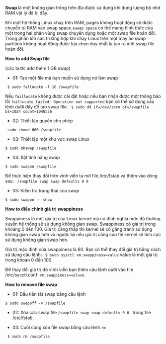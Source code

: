 **Swap** là một không gian trống trên đĩa được sử dụng khi dung lượng bộ nhớ RAM vật lý đã bị đầy.

Khi một hệ thống Linux chạy trên RAM, pages không hoạt động sẽ được chuyển từ RAM vào swap space.`swwap space` có thể mang hình thức của một trong hai phân vùng swap chuyên dụng hoặc một swap file hoán đổi. Trong phần lớn các trường hợp khi chạy Linux trên một máy ảo swap partition không hoạt động được lựa chọn duy nhất là tạo ra một swap file hoán đổi.

**How to add Swap file**

(các bước add thêm 1 GB swap)

- 01: Tạo một file mà bạn muốn sử dụng nó làm swap

` $ sudo fallocate -l 1G /swapfile`

Nếu `faillocate` không được cài đặt hoặc nếu bạn nhận được một thông báo lỗi `faillocate failed: Operation not supported` bạn có thể sử dụng câu lệnh dưới đây để tạo swap file.
` $ sudo dd if=/dev/zero of=/swapfile bs=1024 count=1048576`

- 02: Thiết lập quyền cho phép

` sudo chmod 600 /swapfile`

- 03: Thiết lập một khu vực swap Linux

`$ sudo mkswap /swapfile`

- 04: Bật tính năng swap

`$ sudo swapon /swapfile`

Để thực hiện  thay đổi trên vĩnh viễn ta mở file /etc/fstab và thêm vào dòng sau: ` /swapfile swap swap defaults 0 0`

- 05: Kiểm tra trạng thái của swap

`$ sudo swapon -- show`

**How to điều chỉnh giá trị swappiness**

Swappiness là một giá trị của Linux kernel mà nó định nghĩa mức độ thường xuyên hệ thống sẽ sử dụng không gian swap. Swappiness có giá trị trong khoảng 0 đến 100. Giá trị càng thấp thì kernel sẽ cố gắng tránh sử dụng không gian swap hơn và ngược lại nếu giá trị càng cao thì kernel sẽ tích cực sử dụng không gian swap hơn.

Giá trị mặc định của swappiness là 60. Bạn có thể thay đổi giá trị bằng cách sử dụng câu lệnh: ` $ sudo sysctl vm.swappiness=value` value là một giá trị trong khoản 0 đến 100.

Để thay đổi giá trị đó vĩnh viễn bạn thêm câu lệnh dưới vào file /etc/sysctl.conf: `vm.swappiness=valuve`.

**How to remove file swap**

- 01: Đầu tiên tắt swap bằng câu lệnh

`$ sudo swapoff -v /swapfile`

- 02: Xóa các swap file `/swapfile swap swap defaults 0 0 ` trong file /etc/fstab.

- 03: Cuối cùng xóa file swap bằng câu lệnh `rm`

` $ sudo rm /swapfile`


 
